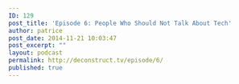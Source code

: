 ```yaml
---
ID: 129
post_title: 'Episode 6: People Who Should Not Talk About Tech'
author: patrice
post_date: 2014-11-21 10:03:47
post_excerpt: ""
layout: podcast
permalink: http://deconstruct.tv/episode/6/
published: true
---
```

